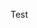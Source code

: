 <script>
<alert type="warning">
  <strong>Warning:</strong> This is a template for pull requests. Please make sure to fill out all sections before submitting
    your pull request.
</alert>
alert("This is a JavaScript alert!");
</script>

Test
